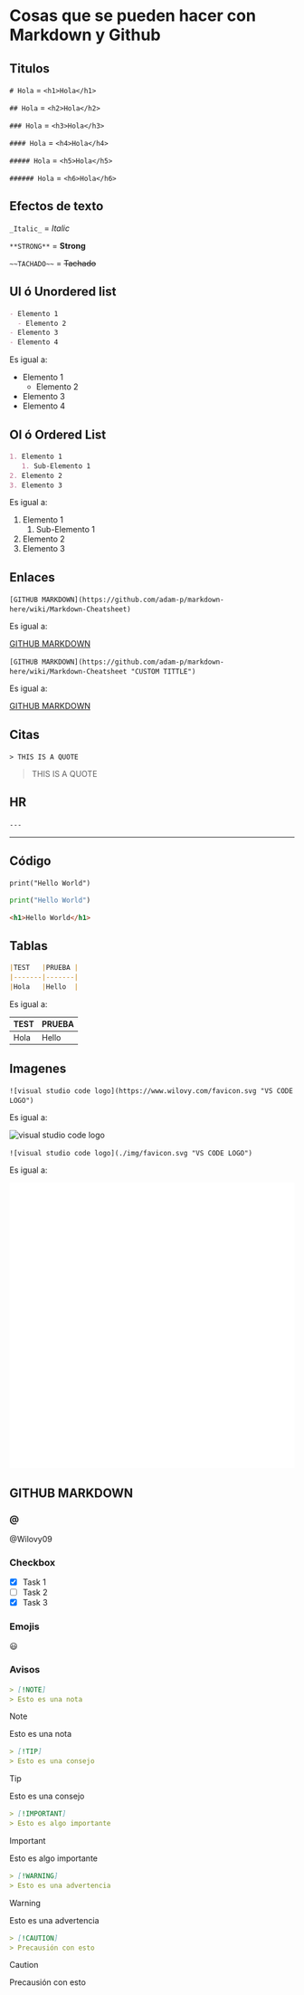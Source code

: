 # Cosas que se pueden hacer con Markdown y Github

## Titulos

`# Hola` = `<h1>Hola</h1>`

`## Hola` = `<h2>Hola</h2>`

`### Hola` = `<h3>Hola</h3>`

`#### Hola` = `<h4>Hola</h4>`

`##### Hola` = `<h5>Hola</h5>`

`###### Hola` = `<h6>Hola</h6>`

## Efectos de texto

`_Italic_` = _Italic_

`**STRONG**` = **Strong**

`~~TACHADO~~` = ~~Tachado~~

## Ul ó Unordered list

```md
- Elemento 1
  - Elemento 2
- Elemento 3
- Elemento 4
```

Es igual a:

- Elemento 1
  - Elemento 2
- Elemento 3
- Elemento 4

## Ol ó Ordered List

```md
1. Elemento 1
   1. Sub-Elemento 1
2. Elemento 2
3. Elemento 3
```

Es igual a:

1. Elemento 1
   1. Sub-Elemento 1
2. Elemento 2
3. Elemento 3

## Enlaces

`[GITHUB MARKDOWN](https://github.com/adam-p/markdown-here/wiki/Markdown-Cheatsheet)`

Es igual a:

[GITHUB MARKDOWN](https://github.com/adam-p/markdown-here/wiki/Markdown-Cheatsheet)

`[GITHUB MARKDOWN](https://github.com/adam-p/markdown-here/wiki/Markdown-Cheatsheet "CUSTOM TITTLE")`

Es igual a:

[GITHUB MARKDOWN](https://github.com/adam-p/markdown-here/wiki/Markdown-Cheatsheet "CUSTOM TITTLE")

## Citas

`> THIS IS A QUOTE`

> THIS IS A QUOTE

## HR

`---`

---

## Código

```
print("Hello World")
```

```py
print("Hello World")
```

```html
<h1>Hello World</h1>
```

## Tablas

```md
|TEST   |PRUEBA |
|-------|-------|
|Hola   |Hello  |
```

Es igual a:

|TEST   |PRUEBA |
|-------|-------|
|Hola   |Hello  |

## Imagenes

`![visual studio code logo](https://www.wilovy.com/favicon.svg "VS CODE LOGO")`

Es igual a:

![visual studio code logo](https://www.wilovy.com/favicon.svg "VS CODE LOGO")

`![visual studio code logo](./img/favicon.svg "VS CODE LOGO")`

Es igual a:

![visual studio code logo](./img/favicon.svg "VS CODE LOGO")

## GITHUB MARKDOWN

### @

@Wilovy09

### Checkbox

* [x] Task 1
* [ ] Task 2
* [x] Task 3

### Emojis

:smiley:

### Avisos

```md
> [!NOTE]
> Esto es una nota
```

> [!NOTE]
> Esto es una nota

```md
> [!TIP]
> Esto es una consejo
```

> [!TIP]
> Esto es una consejo

```md
> [!IMPORTANT]
> Esto es algo importante
```

> [!IMPORTANT]
> Esto es algo importante

```md
> [!WARNING]
> Esto es una advertencia
```

> [!WARNING]
> Esto es una advertencia

```md
> [!CAUTION]
> Precausión con esto
```

> [!CAUTION]
> Precausión con esto
